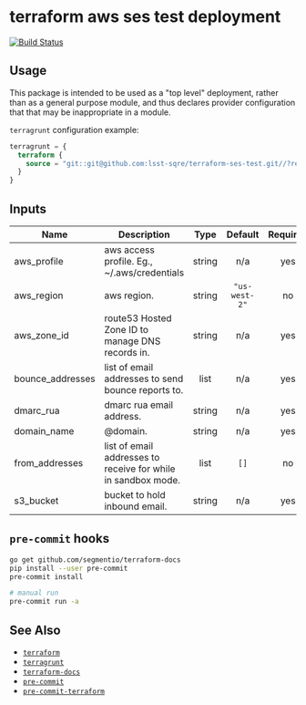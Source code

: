 terraform aws ses test deployment
===

[![Build Status](https://travis-ci.org/lsst-sqre/terraform-ses-test.png)](https://travis-ci.org/lsst-sqre/terraform-ses-test)

Usage
---

This package is intended to be used as a "top level" deployment, rather than as
a general purpose module, and thus declares provider configuration that that
may be inappropriate in a module.

`terragrunt` configuration example:

```terraform
terragrunt = {
  terraform {
    source = "git::git@github.com:lsst-sqre/terraform-ses-test.git//?ref=master"
  }
}
```

<!-- BEGINNING OF PRE-COMMIT-TERRAFORM DOCS HOOK -->
## Inputs

| Name | Description | Type | Default | Required |
|------|-------------|:----:|:-----:|:-----:|
| aws\_profile | aws access profile. Eg., ~/.aws/credentials | string | n/a | yes |
| aws\_region | aws region. | string | `"us-west-2"` | no |
| aws\_zone\_id | route53 Hosted Zone ID to manage DNS records in. | string | n/a | yes |
| bounce\_addresses | list of email addresses to send bounce reports to. | list | n/a | yes |
| dmarc\_rua | dmarc rua email address. | string | n/a | yes |
| domain\_name | @domain. | string | n/a | yes |
| from\_addresses | list of email addresses to receive for while in sandbox mode. | list | `[]` | no |
| s3\_bucket | bucket to hold inbound email. | string | n/a | yes |

<!-- END OF PRE-COMMIT-TERRAFORM DOCS HOOK -->

`pre-commit` hooks
---

```bash
go get github.com/segmentio/terraform-docs
pip install --user pre-commit
pre-commit install

# manual run
pre-commit run -a
```

See Also
---

* [`terraform`](https://www.terraform.io/)
* [`terragrunt`](https://github.com/gruntwork-io/terragrunt)
* [`terraform-docs`](https://github.com/segmentio/terraform-docs)
* [`pre-commit`](https://github.com/pre-commit/pre-commit)
* [`pre-commit-terraform`](https://github.com/antonbabenko/pre-commit-terraform)
